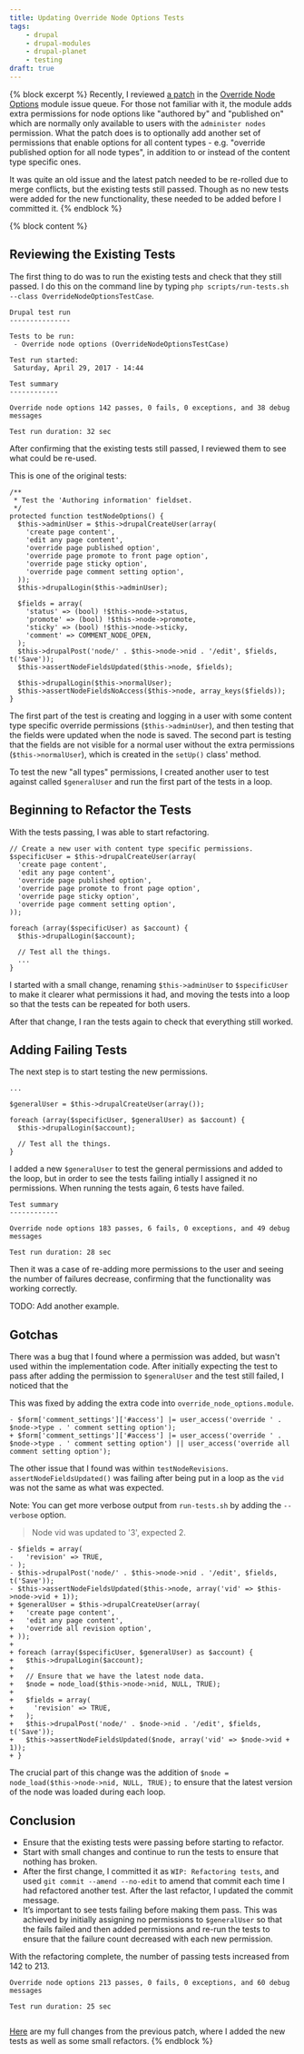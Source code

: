 ```yaml
---
title: Updating Override Node Options Tests
tags:
    - drupal
    - drupal-modules
    - drupal-planet
    - testing
draft: true
---
```

{% block excerpt %}
Recently, I reviewed [a patch][1] in the [Override Node Options][2] module issue queue. For those not familiar with it, the module adds extra permissions for node options like "authored by" and "published on" which are normally only available to users with the `administer nodes` permission. What the patch does is to optionally add another set of permissions that enable options for all content types - e.g. "override published option for all node types", in addition to or instead of the content type specific ones.

It was quite an old issue and the latest patch needed to be re-rolled due to merge conflicts, but the existing tests still passed. Though as no new tests were added for the new functionality, these needed to be added before I committed it.
{% endblock %}

{% block content %}
## Reviewing the Existing Tests

The first thing to do was to run the existing tests and check that they still passed. I do this on the command line by typing `php scripts/run-tests.sh --class OverrideNodeOptionsTestCase`.

```language-markup
Drupal test run
---------------

Tests to be run:
 - Override node options (OverrideNodeOptionsTestCase)

Test run started:
 Saturday, April 29, 2017 - 14:44

Test summary
------------

Override node options 142 passes, 0 fails, 0 exceptions, and 38 debug messages

Test run duration: 32 sec
```

After confirming that the existing tests still passed, I reviewed them to see what could be re-used.

This is one of the original tests:

```language-php
/**
 * Test the 'Authoring information' fieldset.
 */
protected function testNodeOptions() {
  $this->adminUser = $this->drupalCreateUser(array(
    'create page content',
    'edit any page content',
    'override page published option',
    'override page promote to front page option',
    'override page sticky option',
    'override page comment setting option',
  ));
  $this->drupalLogin($this->adminUser);

  $fields = array(
    'status' => (bool) !$this->node->status,
    'promote' => (bool) !$this->node->promote,
    'sticky' => (bool) !$this->node->sticky,
    'comment' => COMMENT_NODE_OPEN,
  );
  $this->drupalPost('node/' . $this->node->nid . '/edit', $fields, t('Save'));
  $this->assertNodeFieldsUpdated($this->node, $fields);

  $this->drupalLogin($this->normalUser);
  $this->assertNodeFieldsNoAccess($this->node, array_keys($fields));
}
```

The first part of the test is creating and logging in a user with some content type specific override permissions (`$this->adminUser`), and then testing that the fields were updated when the node is saved. The second part is testing that the fields are not visible for a normal user without the extra permissions (`$this->normalUser`), which is created in the `setUp()` class' method.

To test the new "all types" permissions, I created another user to test against called `$generalUser` and run the first part of the tests in a loop.

## Beginning to Refactor the Tests

With the tests passing, I was able to start refactoring.

```language-php
// Create a new user with content type specific permissions.
$specificUser = $this->drupalCreateUser(array(
  'create page content',
  'edit any page content',
  'override page published option',
  'override page promote to front page option',
  'override page sticky option',
  'override page comment setting option',
));

foreach (array($specificUser) as $account) {
  $this->drupalLogin($account);
  
  // Test all the things.
  ...
}
```

I started with a small change, renaming `$this->adminUser` to `$specificUser` to make it clearer what permissions it had, and moving the tests into a loop so that the tests can be repeated for both users.

After that change, I ran the tests again to check that everything still worked.

## Adding Failing Tests

The next step is to start testing the new permissions. 

```language-php
...

$generalUser = $this->drupalCreateUser(array());

foreach (array($specificUser, $generalUser) as $account) {
  $this->drupalLogin($account);

  // Test all the things.
}
```

I added a new `$generalUser` to test the general permissions and added to the loop, but in order to see the tests failing intially I assigned it no permissions. When running the tests again, 6 tests have failed.

```language-markup
Test summary
------------

Override node options 183 passes, 6 fails, 0 exceptions, and 49 debug messages

Test run duration: 28 sec
```

Then it was a case of re-adding more permissions to the user and seeing the number of failures decrease, confirming that the functionality was working correctly.

TODO: Add another example.

## Gotchas

There was a bug that I found where a permission was added, but wasn't used within the implementation code. After initially expecting the test to pass after adding the permission to `$generalUser` and the test still failed, I noticed that the 

This was fixed by adding the extra code into `override_node_options.module`.

```language-diff
- $form['comment_settings']['#access'] |= user_access('override ' . $node->type . ' comment setting option');
+ $form['comment_settings']['#access'] |= user_access('override ' . $node->type . ' comment setting option') || user_access('override all comment setting option');
```

The other issue that I found was within `testNodeRevisions`. `assertNodeFieldsUpdated()` was failing after being put in a loop as the `vid` was not the same as what was expected.

Note: You can get more verbose output from `run-tests.sh` by adding the `--verbose` option.

> Node vid was updated to '3', expected 2.

```language-diff
- $fields = array(
-   'revision' => TRUE,
- );
- $this->drupalPost('node/' . $this->node->nid . '/edit', $fields, t('Save'));
- $this->assertNodeFieldsUpdated($this->node, array('vid' => $this->node->vid + 1));
+ $generalUser = $this->drupalCreateUser(array(
+   'create page content',
+   'edit any page content',
+   'override all revision option',
+ ));
+
+ foreach (array($specificUser, $generalUser) as $account) {
+   $this->drupalLogin($account);
+
+   // Ensure that we have the latest node data.
+   $node = node_load($this->node->nid, NULL, TRUE);
+
+   $fields = array(
+     'revision' => TRUE,
+   );
+   $this->drupalPost('node/' . $node->nid . '/edit', $fields, t('Save'));
+   $this->assertNodeFieldsUpdated($node, array('vid' => $node->vid + 1));
+ }
```

The crucial part of this change was the addition of `$node = node_load($this->node->nid, NULL, TRUE);` to ensure that the latest version of the node was loaded during each loop.

## Conclusion

- Ensure that the existing tests were passing before starting to refactor.
- Start with small changes and continue to run the tests to ensure that nothing has broken.
- After the first change, I committed it as `WIP: Refactoring tests`, and used `git commit --amend --no-edit` to amend that commit each time I had refactored another test. After the last refactor, I updated the commit message.
- It’s important to see tests failing before making them pass. This was achieved by initially assigning no permissions to `$generalUser` so that the fails failed and then added permissions and re-run the tests to ensure that the failure count decreased with each new permission.

With the refactoring complete, the number of passing tests increased from 142 to 213.

```language-markup
Override node options 213 passes, 0 fails, 0 exceptions, and 60 debug messages

Test run duration: 25 sec
```

<img src="/images/blog/override-node-options-refactor-tests-new-passing.png" alt="">

[Here][3] are my full changes from the previous patch, where I added the new tests as well as some small refactors.
{% endblock %}

[1]: https://www.drupal.org/node/974730
[2]: https://www.drupal.org/project/override_node_options
[3]: https://www.drupal.org/files/issues/interdiff_25712.txt
